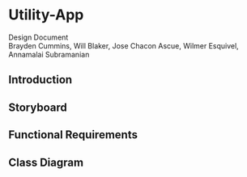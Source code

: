 # Utility-App
Design Document  
Brayden Cummins, Will Blaker, Jose Chacon Ascue, Wilmer Esquivel, Annamalai Subramanian

## Introduction

## Storyboard

## Functional Requirements

## Class Diagram
